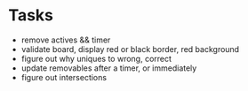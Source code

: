 # Tasks
- remove actives && timer
- validate board, display red or black border, red background
- figure out why uniques to wrong, correct
- update removables after a timer, or immediately
- figure out intersections

